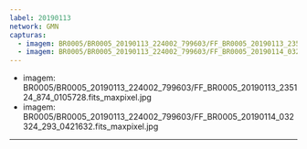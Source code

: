 ```yaml
---
label: 20190113
network: GMN
capturas:
  - imagem: BR0005/BR0005_20190113_224002_799603/FF_BR0005_20190113_235124_874_0105728.fits_maxpixel.jpg
  - imagem: BR0005/BR0005_20190113_224002_799603/FF_BR0005_20190114_032324_293_0421632.fits_maxpixel.jpg
---
```

  - imagem: BR0005/BR0005_20190113_224002_799603/FF_BR0005_20190113_235124_874_0105728.fits_maxpixel.jpg
  - imagem: BR0005/BR0005_20190113_224002_799603/FF_BR0005_20190114_032324_293_0421632.fits_maxpixel.jpg
---
